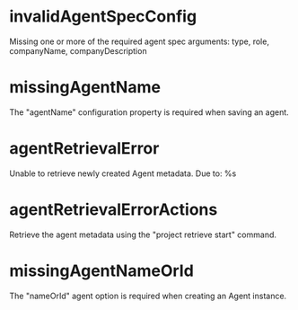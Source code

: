 # invalidAgentSpecConfig

Missing one or more of the required agent spec arguments: type, role, companyName, companyDescription

# missingAgentName

The "agentName" configuration property is required when saving an agent.

# agentRetrievalError

Unable to retrieve newly created Agent metadata. Due to: %s

# agentRetrievalErrorActions

Retrieve the agent metadata using the "project retrieve start" command.

# missingAgentNameOrId

The "nameOrId" agent option is required when creating an Agent instance.
